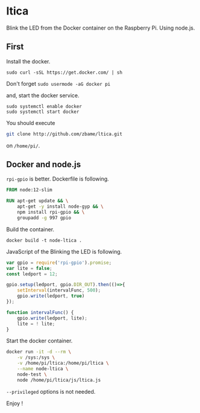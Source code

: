 # ltica

Blink the LED from the Docker container on the Raspberry Pi. Using node.js.

## First

Install the docker.

```
sudo curl -sSL https://get.docker.com/ | sh
```

Don't forget `sudo usermode -aG docker pi`

and, start the docker service.

```
sudo systemctl enable docker
sudo systemctl start docker
```

You should execute 

```sh
git clone http://github.com/zbame/ltica.git
```

 on `/home/pi/`.

## Docker and node.js

`rpi-gpio` is better. Dockerfile is following.

```dockerfile
FROM node:12-slim

RUN apt-get update && \
    apt-get -y install node-gyp && \
    npm install rpi-gpio && \
    groupadd -g 997 gpio
```

Build the container.

```
docker build -t node-ltica .
```

JavaScript of the Blinking the LED is following.

```javascript
var gpio = require('rpi-gpio').promise;
var lite = false;
const ledport = 12;

gpio.setup(ledport, gpio.DIR_OUT).then(()=>{
    setInterval(intervalFunc, 500);
    gpio.write(ledport, true)
});

function intervalFunc() {
    gpio.write(ledport, lite);
    lite = ! lite;
}
```

Start the docker container.

```sh
docker run -it -d --rm \
    -v /sys:/sys \
    -v /home/pi/ltica:/home/pi/ltica \
    --name node-ltica \
    node-test \
    node /home/pi/ltica/js/ltica.js
```

`--privileged` options is not needed.

Enjoy !
